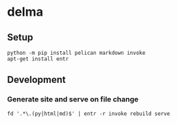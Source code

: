 # delma

## Setup

```shell
python -m pip install pelican markdown invoke
apt-get install entr
```

## Development

### Generate site and serve on file change
```shell
fd '.*\.(py|html|md)$' | entr -r invoke rebuild serve
```

